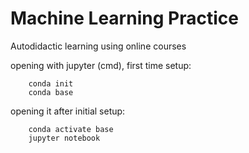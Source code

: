 # Machine Learning Practice
Autodidactic learning using online courses


opening with jupyter (cmd), first time setup:

        conda init
        conda base

opening it after initial setup:

        conda activate base
        jupyter notebook
